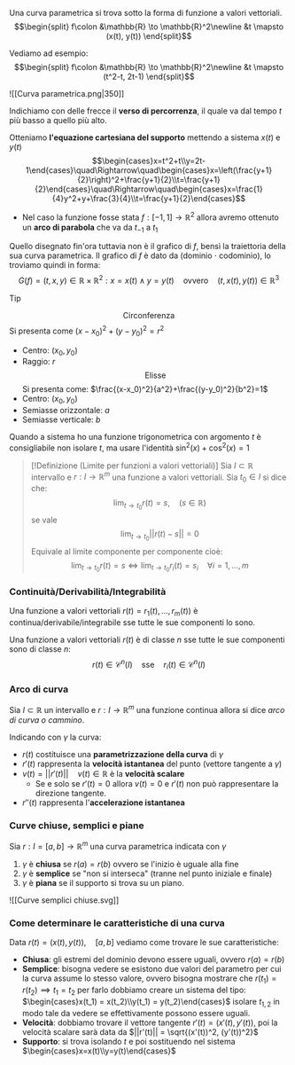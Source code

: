 Una curva parametrica si trova sotto la forma di funzione a valori vettoriali.
$$\begin{split} f\colon &\mathbb{R} \to \mathbb{R}^2\newline &t \mapsto (x(t), y(t)) \end{split}$$


Vediamo ad esempio:
$$\begin{split} f\colon &\mathbb{R} \to \mathbb{R}^2\newline &t \mapsto (t^2-t, 2t-1) \end{split}$$

![[Curva parametrica.png|350]]


Indichiamo con delle frecce il **verso di percorrenza**, il quale va dal tempo $t$ più basso a quello più alto.

Otteniamo **l'equazione cartesiana del supporto** mettendo a sistema $x(t)$ e $y(t)$
$$\begin{cases}x=t^2+t\\y=2t-1\end{cases}\quad\Rightarrow\quad\begin{cases}x=\left(\frac{y+1}{2}\right)^2+\frac{y+1}{2}\\t=\frac{y+1}{2}\end{cases}\quad\Rightarrow\quad\begin{cases}x=\frac{1}{4}y^2+y+\frac{3}{4}\\t=\frac{y+1}{2}\end{cases}$$

- Nel caso la funzione fosse stata $f: [-1,1]\to\mathbb{R}^2$ allora avremo ottenuto un **arco di parabola** che va da $t_{-1}$ a $t_1$

Quello disegnato fin'ora tuttavia non è il grafico di $f$, bensì la traiettoria della sua curva parametrica.
Il grafico di $f$ è dato da (dominio $\cdot$ codominio), lo troviamo quindi in forma:
$$G(f)={(t,x,y)\in\mathbb{R}\times\mathbb{R}^2}:x=x(t)\land y=y(t)\quad\text{ovvero}\quad(t,x(t),y(t))\in\mathbb{R}^3$$
>[!Tip]
>$$\text{Circonferenza}$$
>Si presenta come $(x-x_0)^2+(y-y_0)^2=r^2$
>- Centro: $(x_0,y_0)$
>- Raggio: $r$
>$$\text{Elisse}$$
>Si presenta come: $\frac{(x-x_0)^2}{a^2}+\frac{(y-y_0)^2}{b^2}=1$
>- Centro: $(x_0,y_0)$
>- Semiasse orizzontale: $a$
>- Semiasse verticale: $b$
>
>Quando a sistema ho una funzione trigonometrica con argomento $t$ è consigliabile non isolare $t$, ma usare l'identità $\sin^2(x)+\cos^2(x)=1$ 

>[!Definizione (Limite per funzioni a valori vettoriali)]
>Sia $I\subset\mathbb{R}$ intervallo e $r:I\to\mathbb{R}^m$ una funzione a valori vettoriali.
>Sia $t_0\in I$ si dice che:
>$$\lim_{t\to t_0}r(t)=s,\quad (s\in\mathbb{R})$$
>se vale
>$$\lim_{t\to t_0}||r(t)-s||=0$$
>Equivale al limite componente per componente cioè:
>$$\lim_{t\to t_0}r(t)=s\iff\lim_{t\to t_0}r_i(t)=s_i\quad \forall i = 1,...,m$$

### Continuità/Derivabilità/Integrabilità
Una funzione a valori vettoriali $r(t)=r_1(t),...,r_m(t))$ è continua/derivabile/integrabile sse tutte le sue componenti lo sono.

Una funzione a valori vettoriali $r(t)$ è di classe $n$ sse tutte le sue componenti sono di classe $n$:
$$r(t)\in \mathcal{C}^n(I)\quad\text{sse}\quad r_i(t)\in\mathcal{C}^n(I)$$

### Arco di curva
Sia $I\subset\mathbb{R}$ un intervallo e $r:I\to\mathbb{R}^m$ una funzione continua allora si dice _arco di curva o cammino_.

Indicando con $\gamma$ la curva:
- $r(t)$ costituisce una **parametrizzazione della curva** di $\gamma$ 
- $r'(t)$ rappresenta la **velocità istantanea** del punto (vettore tangente a $\gamma$)
- $v(t)=||r'(t)||\quad v(t)\in\mathbb{R}$ è la **velocità scalare**
	- Se e solo se $r'(t)=0$ allora $v(t)=0$ e $r'(t)$ non può rappresentare la direzione tangente.
- $r''(t)$ rappresenta l'**accelerazione istantanea**

### Curve chiuse, semplici e piane
Sia $r: I = [a,b]\to\mathbb{R}^m$ una curva parametrica indicata con $\gamma$
1. $\gamma$ è **chiusa** se $r(a)=r(b)$ ovvero se l'inizio è uguale alla fine
2. $\gamma$ è **semplice** se "non si interseca" (tranne nel punto iniziale e finale)
3. $\gamma$ è **piana** se il supporto si trova su un piano.

![[Curve semplici chiuse.svg]]
### Come determinare le caratteristiche di una curva
Data $r(t) = (x(t),y(t)),\quad[a,b]$ vediamo come trovare le sue caratteristiche:
- **Chiusa**: gli estremi del dominio devono essere uguali, ovvero $r(a) = r(b)$ 
- **Semplice**: bisogna vedere se esistono due valori del parametro per cui la curva assume lo stesso valore, ovvero bisogna mostrare che $r(t_1)=r(t_2)\implies t_1 = t_2$ per farlo dobbiamo creare un sistema del tipo: $\begin{cases}x(t_1) = x(t_2)\\y(t_1) = y(t_2)\end{cases}$   isolare $t_{1,2}$ in modo tale da vedere se effettivamente possono essere uguali.
- **Velocità**: dobbiamo trovare il vettore tangente $r'(t) = (x'(t), y'(t))$, poi la velocità scalare sarà data da $||r'(t)|| = \sqrt{(x'(t))^2, (y'(t))^2}$ 
- **Supporto**: si trova isolando $t$ e poi sostituendo nel sistema $\begin{cases}x=x(t)\\y=y(t)\end{cases}$ 